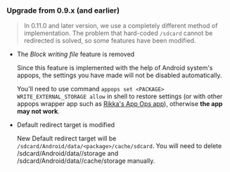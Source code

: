 ### Upgrade from 0.9.x (and earlier)

> In 0.11.0 and later version, we use a completely different method of implementation. The problem that hard-coded `/sdcard` cannot be redirected is solved, so some features have been modified.

* The _Block writing file_ feature is removed
 
  Since this feature is implemented with the help of Android system's appops, the settings you have made will not be disabled automatically.

  You'll need to use command `appops set <PACKAGE> WRITE_EXTERNAL_STORAGE allow` in shell to restore settings (or with other appops wrapper app such as [Rikka's App Ops app](https://play.google.com/store/apps/details?id=rikka.appops)), otherwise **the app may not work**.

* Default redirect target is modified

  New Default redirect target will be `/sdcard/Android/data/<package>/cache/sdcard`. You will need to delete /sdcard/Android/data/<package>/storage and /sdcard/Android/data/<package>/cache/storage manually.